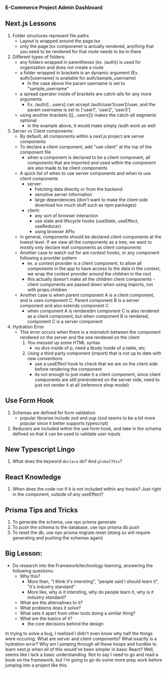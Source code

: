 ### E-Commerce Project Admin Dashboard

## Next.js Lessons

1. Folder structures represent file paths
    - Layout is wrapped around the page.tsx
    - only the page.tsx componenet is actually rendered, anything that you need to be rendered for that route needs to be in there
2. Different types of folders:
    - any folders wrapped in parentheses (ex. (auth)) is used for organization and does not create a route
    - a folder wrapped in brackets is an dynamic argument (Ex. auth/[username] is available for auth/sample_username)
        - In the case above the param username is set to "sample_username"
    - a spread operator inside of brackets are catch-alls for any more arguments
        - Ex. /auth/[...users] can accept /auth/user1/user2/user, and the param username is set to ['user1', 'user2', 'user3']
    - using another brackets ([[...users]]) makes the catch-all segments optional
        - in the example above, it would make simply /auth work as well
3. Server vs Client components:
    - By default, all components within a next.js project are server components
    - To declare a client component, add "use client" at the top of the component file 
        - when a component is declared to be a client component, all components that are imported and used within the component are also made to be client components
    - A quick list of when to use server components and when to use client components
        - server:
            - Fetching data directly or from the backend
            - sensitive server information
            - large dependencies (don't want to make the client side download too much stuff such as npm packages)
        - client:
            - any sort of browser interaction
            - use state and lifecycle hooks (useState, useEffect, useReducer)
            - using browser APIs
    - in general, components should be declared client components at the lowest level. If we view all the components as a tree, we want to mostly only declare leaf components as client components
    - Another case to watch out for are context hooks, or any component following a provider pattern
        - ex. a context provider is a client component, to allow all components in the app to have access to the data in the context, we wrap the context provider around the children in the root 
        - this actually doesn't make all the children client components - client components are passed down when using imports, not with props.children
    - Another case is when parent component A is a client component, and is uses component C. Parent component B is a server component and also extends component C
        - when component A is renderedm component C is also rendered as a client component, but when component B is rendered, component C is a server component
4. Hydration Error
    - This error occurs when there is a mismatch between the component rendered on the server and the one rendered on the client
        1. You messed up some HTML syntax
            - no divs inside of p, need a tbody inside of a table, etc.
        2. Using a third party component (import) that is not up to date with new conventions
            - use a useEffect hook to check that we are on the client side before rendering the component
            - its not enough to just make it a client component, since client components are still prerendered on the server side, need to just not render it at all (reference shop modal)


## Use Form Hook
1. Schemas are defined for form validation
    - popular libraries include zod and yup (zod seems to be a bit more popular since it better supports typescript)
2. Reducers are included within the use form hook, and take in the schema defined so that it can be used to validate user inputs

## New Typescript Lingo
1. What does the keyword `declare` do? And `globalThis`?

## React Knowledge
1. When does the code run if it is not included within any hooks? Just right in the component, outside of any useEffect?

## Prisma Tips and Tricks
1. To generate the schema, use npx prisma generate
2. To push the schema to the database, use npx prisma db push
3. To reset the db, use npx prisma migrate reset (doing so will require generating and pushing the schemas again)


## Big Lesson:
- Do research into the Framework/technology learning, answering the following questions:
    - Why this?
        - More than, "I think it's intersting", "people said I should learn it", "it's industry standard"
        - More like, why is it intersting, why do people learn it, why is it industry standard?
    - What are the alternatives to it?
    - What problems does it solve?
    - What sets it apart from other tools doing a similar thing?
    - What are the basics of it?
        - the core decisions behind the design

In trying to solve a bug, I realized I didn't even know why half the things were occuring. What are server and client components? What exactly is a hydration error? Why am I jumping through all these hoops and hurdles to learn next.js when all of this would've been simpler in basic React? Well, seems like I lack a basic understanding. Not to say I need to go and read a book on the framework, but I'm going to go do some more prep work before jumping into a project like this.